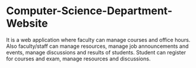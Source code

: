 # Computer-Science-Department-Website

It is a web application where faculty can manage courses and office hours. Also faculty/staff can manage resources, manage job announcements and events, manage discussions and results of students. Student can register for courses and exam, manage resources and discussions.

